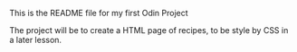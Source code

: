 This is the README file for my first Odin Project

The project will be to create a HTML page of recipes, to be style by CSS in a later lesson.